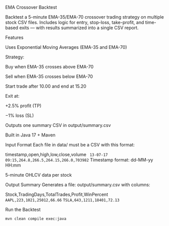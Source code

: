  EMA Crossover Backtest

Backtest a 5-minute EMA-35/EMA-70 crossover trading strategy on multiple stock CSV files.
Includes logic for entry, stop-loss, take-profit, and time-based exits — with results summarized into a single CSV report.

 Features

Uses Exponential Moving Averages (EMA-35 and EMA-70)


Strategy:

Buy when EMA-35 crosses above EMA-70

Sell when EMA-35 crosses below EMA-70

Start trade after 10.00 and end at 15.20


Exit at:

+2.5% profit (TP)

−1% loss (SL)


Outputs one summary CSV in output/summary.csv

Built in Java 17 + Maven


 Input Format
Each file in data/ must be a CSV with this format:

timestamp,open,high,low,close,volume
``` 13-07-17 09:15,264.8,266.5,264.15,266.0,703982```
Timestamp format: dd-MM-yy HH:mm

5-minute OHLCV data per stock


 Output Summary
Generates a file: output/summary.csv with columns:

Stock,TradingDays,TotalTrades,Profit,WinPercent
``` AAPL,223,1021,25012,66.66 ```
``` TSLA,643,1211,18401,72.13  ```



Run the Backtest

 ``` mvn clean compile exec:java ```

